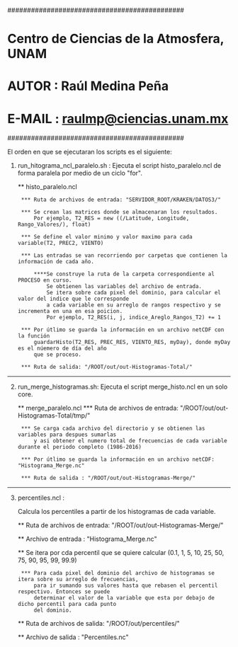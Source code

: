 #############################################
# Centro de Ciencias de la Atmosfera, UNAM
# AUTOR  : Raúl Medina Peña
# E-MAIL : raulmp@ciencias.unam.mx 
#############################################

El orden en que se ejecutaran los scripts es el siguiente:

1. run_hitograma_ncl_paralelo.sh : 
	Ejecuta el script histo_paralelo.ncl de forma paralela por medio de un ciclo "for".

	** histo_paralelo.ncl

		*** Ruta de archivos de entrada: "SERVIDOR_ROOT/KRAKEN/DATOS3/"
		
		*** Se crean las matrices donde se almacenaran los resultados. 
			Por ejemplo, T2_RES = new ((/Latitude, Longitude, Rango_Valores/), float)
		
		*** Se define el valor minimo y valor maximo para cada variable(T2, PREC2, VIENTO)
		
		*** Las entradas se van recorriendo por carpetas que contienen la información de cada año.
		
			****Se construye la ruta de la carpeta correspondiente al PROCESO en curso.
			    Se obtienen las variables del archivo de entrada.
			    Se itera sobre cada pixel del dominio, para calcular el valor del indice que le corresponde
			    a cada variable en su arreglo de rangos respectivo y se incrementa en una en esa poicion.
			    Por ejemplo, T2_RES(i, j, indice_Areglo_Rangos_T2) += 1
		
		*** Por útlimo se guarda la información en un archivo netCDF con la función 
			guardarHisto(T2_RES, PREC_RES, VIENTO_RES, myDay), donde myDay es el núemero de día del año 
			que se proceso.
		
		*** Ruta de salida: "/ROOT/out/out-Histogramas-Total/"	
------------------------------------------------------------------------------------------------

2. run_merge_histogramas.sh:
	Ejecuta el script merge_histo.ncl en un solo core.

	** merge_paralelo.ncl
		*** Ruta de archivos de entrada: "/ROOT/out/out-Histogramas-Total/tmp/"
	
		*** Se carga cada archivo del directorio y se obtienen las variables para despues sumarlas 
			y asi obtener el numero total de frecuencias de cada variable durante el periodo completo (1986-2016)
	
		*** Por útlimo se guarda la información en un archivo netCDF: "Histograma_Merge.nc"
	
		*** Ruta de salida : "/ROOT/out/out-Histogramas-Merge/"

------------------------------------------------------------------------------------------------

3. percentiles.ncl :
	
	Calcula los percentiles a partir de los histogramas de cada variable.
	
	** Ruta de archivos de entrada: "/ROOT/out/out-Histogramas-Merge/"
	
	** Archivo de entrada : "Histograma_Merge.nc"
	
	** Se itera por cda percentil que se quiere calcular (0.1, 1, 5, 10, 25, 50, 75, 90, 95, 99, 99.9)
	
		*** Para cada pixel del dominio del archivo de histogramas se itera sobre su arreglo de frecuencias, 
			para ir sumando sus valores hasta que rebasen el percentil respectivo. Entonces se puede 
			determinar el valor de la variable que esta por debajo de dicho percentil para cada punto 
			del dominio.
	
	** Ruta de archivos de salida: "/ROOT/out/percentiles/"
	
	** Archivo de salida : "Percentiles.nc"



